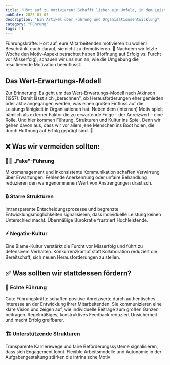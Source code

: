 ```yaml
---
title: "Hört auf zu motivieren! Schafft lieber ein Umfeld, in dem Leistung entsteht"
pubDate: 2025-01-05
description: "Ein Artikel über Führung und Organisationsentwicklung"
category: "Führung"
tags: []
---
```

Führungskräfte: Hört auf, eure Mitarbeitenden motivieren zu wollen! Beschränkt euch darauf, sie nicht zu demotivieren. 🤌
Nachdem wir letzte Woche den Motiv-Aspekt betrachtet haben (Hoffnung auf Erfolg vs. Furcht vor Misserfolg), schauen wir uns nun an, wie die Umgebung die resultierende Motivation beeinflusst.
## Das Wert-Erwartungs-Modell
Zur Erinnerung: Es geht um das Wert-Erwartungs-Modell nach Atkinson (1957). Damit lässt sich „berechnen", ob Herausforderungen eher gemieden oder aktiv angegangen werden, was einen großen Einfluss auf die Leistungsfähigkeit in Organisationen hat.
Neben dem (internen) Motiv spielt nämlich als externer Faktor die zu erwartende Folge – der Anreizwert – eine Rolle.
Und hier kommen Führung, Strukturen und Kultur ins Spiel. Denn wir gehen davon aus, dass wir vor allem jene Menschen ins Boot holen, die durch Hoffnung auf Erfolg geprägt sind. 💪
## ❌ Was wir vermeiden sollten:
### 🙅‍♂️ „Fake"-Führung
Mikromanagement und inkonsistente Kommunikation schaffen Verwirrung über Erwartungen. Fehlende Anerkennung oder unfaire Behandlung reduzieren den wahrgenommenen Wert von Anstrengungen drastisch.
### 🔒 Starre Strukturen
Intransparente Entscheidungsprozesse und begrenzte Entwicklungsmöglichkeiten signalisieren, dass individuelle Leistung keinen Unterschied macht. Übermäßige Bürokratie frustriert Hochleistende.
### ⚡ Negativ-Kultur
Eine Blame-Kultur verstärkt die Furcht vor Misserfolg und führt zu defensivem Verhalten. Konkurrenzkampf statt Kollaboration reduziert die Bereitschaft, sich neuen Herausforderungen zu stellen.
## ✅ Was sollten wir stattdessen fördern?
### 🎯 Echte Führung
Gute Führungskräfte schaffen positive Anreizwerte durch authentisches Interesse an der Entwicklung ihrer Mitarbeitenden. Sie kommunizieren eine klare Vision und zeigen auf, wie individuelle Beiträge zum großen Ganzen beitragen. Regelmäßiges, konstruktives Feedback reduziert Unsicherheit und macht Erfolg greifbarer.
### 🏗️ Unterstützende Strukturen
Transparente Karrierewege und faire Beförderungssysteme signalisieren, dass sich Engagement lohnt. Flexible Arbeitsmodelle und Autonomie in der Aufgabengestaltung stärken die intrinsische Motiv
